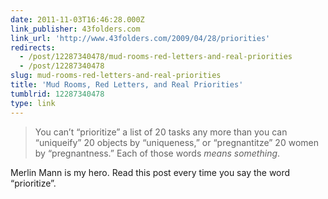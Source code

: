 ```yaml
---
date: 2011-11-03T16:46:28.000Z
link_publisher: 43folders.com
link_url: 'http://www.43folders.com/2009/04/28/priorities'
redirects:
  - /post/12287340478/mud-rooms-red-letters-and-real-priorities
  - /post/12287340478
slug: mud-rooms-red-letters-and-real-priorities
title: 'Mud Rooms, Red Letters, and Real Priorities'
tumblrid: 12287340478
type: link
---
```

<blockquote>
  <p>You can&rsquo;t &ldquo;prioritize&rdquo; a list of 20 tasks any more than you can &ldquo;uniqueify&rdquo; 20 objects by &ldquo;uniqueness,&rdquo; or &ldquo;pregnantitze&rdquo; 20 women by &ldquo;pregnantness.&rdquo; Each of those words <em>means something</em>.</p>
</blockquote>

<p>Merlin Mann is my hero.  Read this post every time you say the word &ldquo;prioritize&rdquo;.</p>
